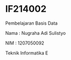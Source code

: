 # IF214002
Pembelajaran Basis Data

Nama : Nugraha Adi Sulistyo

NIM : 1207050092

Teknik Informatika E

